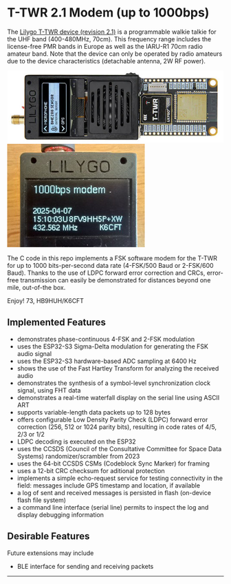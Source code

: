 # T-TWR 2.1 Modem (up to 1000bps)

The [Lilygo T-TWR device (revision
2.1)](https://github.com/Xinyuan-LilyGO/T-TWR) is a programmable
walkie talkie for the UHF band (400-480MHz, 70cm). This frequency range
includes the license-free PMR bands in Europe as well as the IARU-R1
70cm radio amateur band. Note that the device can only be operated by
radio amateurs due to the device characteristics (detachable antenna,
2W RF power).

![T-TWR r2.1](t-twr-r2.1.jpg)
![T-TWR closeup](t-twr-demo.jpg)

The C code in this repo implements a FSK software modem for the T-TWR
for up to 1000 bits-per-second data rate (4-FSK/500 Baud or 2-FSK/600
Baud). Thanks to the use of LDPC forward error correction and CRCs,
error-free transmission can easily be demonstrated for distances
beyond one mile, out-of-the box.

Enjoy! 73, HB9HUH/K6CFT

## Implemented Features

- demonstrates phase-continuous 4-FSK and 2-FSK modulation
- uses the ESP32-S3 Sigma-Delta modulation for generating the FSK audio signal
- uses the ESP32-S3 hardware-based ADC sampling at 6400 Hz
- shows the use of the Fast Hartley Transform for analyzing the received audio
- demonstrates the synthesis of a symbol-level synchronization clock signal, using FHT data
- demonstrates a real-time waterfall display on the serial line using ASCII ART
- supports variable-length data packets up to 128 bytes
- offers configurable Low Density Parity Check (LDPC) forward error correction (256, 512 or 1024 parity bits), resulting in code rates of 4/5, 2/3 or 1/2
- LDPC decoding is executed on the ESP32
- uses the CCSDS (Council of the Consultative Committee for Space Data Systems) randomizer/scrambler from 2023
- uses the 64-bit CCSDS CSMs (Codeblock Sync Marker) for framing
- uses a 12-bit CRC checksum for aditional protection
- implements a simple echo-request service for testing connectivity in the field: messages include GPS timestamp and location, if available
- a log of sent and received messages is persisted in flash (on-device flash file system)
- a command line interface (serial line) permits to inspect the log and display debugging information


## Desirable Features

Future extensions may include

- BLE interface for sending and receiving packets


---
